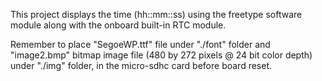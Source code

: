 This project displays the time (hh::mm::ss) using the freetype software module along with the onboard built-in RTC module.

Remember to place "SegoeWP.ttf" file under "./font" folder and "image2.bmp" bitmap image file (480 by 272 pixels @ 24 bit color depth) under "./img" folder, in the micro-sdhc card before board reset.
